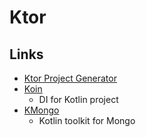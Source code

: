 # Ktor

## Links
- [Ktor Project Generator](https://start.ktor.io/#/final?name=ktorsocialnetwork&website=exaaaample.com&artifact=com.exaaaample.ktorsocialnetwork&kotlinVersion=1.6.0&ktorVersion=1.6.5&buildSystem=GRADLE_KTS&engine=NETTY&configurationIn=CODE&addSampleCode=true&plugins=routing%2Cktor-websockets%2Ccontent-negotiation%2Cktor-gson%2Ccall-logging%2Cdefault-headers%2Ccors%2Cstatic-content%2Cauth%2Cauth-jwt)
- [Koin](https://insert-koin.io/)
    - DI for Kotlin project
- [KMongo](https://litote.org/kmongo/)
    - Kotlin toolkit for Mongo


